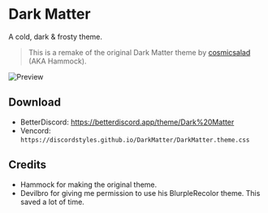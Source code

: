 # Dark Matter
A cold, dark & frosty theme.
> This is a remake of the original Dark Matter theme by [cosmicsalad](http://github.com/cosmicsalad/) (AKA Hammock).

![Preview](https://i.imgur.com/wAwGlYY.png)

## Download
- BetterDiscord: https://betterdiscord.app/theme/Dark%20Matter
- Vencord: `https://discordstyles.github.io/DarkMatter/DarkMatter.theme.css`

## Credits
* Hammock for making the original theme.
* Devilbro for giving me permission to use his BlurpleRecolor theme. This saved a lot of time.
